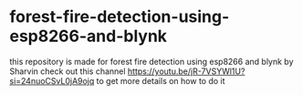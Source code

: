 # forest-fire-detection-using-esp8266-and-blynk
this  repository is made for forest fire detection using esp8266 and blynk by Sharvin 
check out this channel https://youtu.be/jR-7VSYWl1U?si=24nuoCSvL0jA9ojq
to get more details on how to do it 

